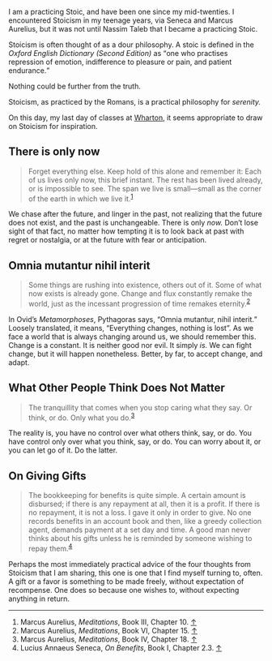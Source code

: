 <p class="lede">I am a practicing Stoic, and have been one since my mid-twenties. I encountered Stoicism in my teenage years, via Seneca and Marcus Aurelius, but it was not until Nassim Taleb that I became a practicing Stoic.</p>

Stoicism is often thought of as a dour philosophy. A stoic is defined in the <cite>Oxford English Dictionary (Second Edition)</cite> as <q>one who practises repression of emotion, indifference to pleasure or pain, and patient endurance.</q> 

Nothing could be further from the truth. 

Stoicism, as practiced by the Romans, is a practical philosophy for _serenity._ 

On this day, my last day of classes at [Wharton](https://www.wharton.upenn.edu/), it seems appropriate to draw on Stoicism for inspiration. 

## There is only now

> Forget everything else. Keep hold of this alone and remember it: Each of us lives only
> now, this brief instant. The rest has been lived already, or is impossible to see. The 
> span we live is small—small as the corner of the earth in which we live it.<sup><a href="#fn01" id="fref01">1</a></sup>

We chase after the future, and linger in the past, not realizing that the future does not exist, and the past is unchangeable. There is only _now._ Don’t lose sight of that fact, no matter how tempting it is to look back at past with regret or nostalgia, or at the future with fear or anticipation. 

## Omnia mutantur nihil interit

> Some things are rushing into existence, others out of it. Some of what now exists is 
> already gone. Change and flux constantly remake the world, just as the incessant 
> progression of time remakes eternity.<sup><a href="#fn02" id="fref02">2</a></sup> 

In Ovid’s <cite>Metamorphoses</cite>, Pythagoras says, <q>Omnia mutantur, nihil interit.</q> Loosely translated, it means, “Everything changes, nothing is lost”. As we face a world that is always changing around us, we should remember this. Change is a constant. It is neither good nor evil. It simply _is._ We can fight change, but it will happen nonetheless. Better, by far, to accept change, and adapt. 

## What Other People Think Does Not Matter 

> The tranquillity that comes when you stop caring what they say. Or think, or do. 
> Only what you do.<sup><a href="#fn03" id="fref03">3</a></sup>

The reality is, you have no control over what others think, say, or do. You have control only over what you think, say, or do. You can worry about it, or you can let go of it. Do the latter. 

## On Giving Gifts

> The bookkeeping for benefits is quite simple. A certain amount is disbursed; if there is any 
> repayment at all, then it is a profit. If there is no repayment, it is not a loss. I gave it 
> only in order to give. No one records benefits in an account book and then, like a greedy 
> collection agent, demands payment at a set day and time. A good man never thinks about his 
> gifts unless he is reminded by someone wishing to repay them.<sup><a href="#fn04" id="fref04">4</a></sup> 

Perhaps the most immediately practical advice of the four thoughts from Stoicism that I am sharing, this one is one that I find myself turning to, often. A gift or a favor is something to be made freely, without expectation of recompense. One does so because one wishes to, without expecting anything in return.

<div class="footnotes">
    <hr class="w-50" />
    <ol>
        <li id="fn01">Marcus Aurelius, <cite>Meditations</cite>, Book III, Chapter 10. <a href="#fref01">&#8593;</a></li>
        <li id="fn02">Marcus Aurelius, <cite>Meditations</cite>, Book VI, Chapter 15. <a href="#fref02">&#8593;</a></li>
        <li id="fn03">Marcus Aurelius, <cite>Meditations</cite>, Book IV, Chapter 18. <a href="#fref03">&#8593;</a></li>
        <li id="fn04">Lucius Annaeus Seneca, <cite>On Benefits</cite>, Book I, Chapter 2.3. <a href="#fref04">&#8593;</a></li>
    </ol>
</div>
